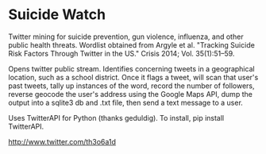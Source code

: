 Suicide Watch
===========

Twitter mining for suicide prevention, gun violence, influenza, and other public health threats. Wordlist obtained from Argyle et al. "Tracking Suicide Risk Factors
Through Twitter in the US." Crisis 2014; Vol. 35(1):51–59. 

Opens twitter public stream.  Identifies concerning tweets in a geographical location, such as a school district.  Once it flags a tweet, will scan that user's past tweets, tally up instances of the word, record the number of followers, reverse geocode the user's address using the Google Maps API, dump the output into a sqlite3 db and .txt file, then send a text message to a user.  

Uses TwitterAPI for Python (thanks geduldig).  To install, pip install TwitterAPI.  

http://www.twitter.com/th3o6a1d
